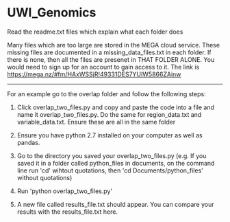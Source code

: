 # UWI_Genomics

Read the readme.txt files which explain what each folder does

Many files which are too large are stored in the MEGA cloud service. These missing files are documented in a missing_data_files.txt in each folder. If there is none, then all the files are presenet in THAT FOLDER ALONE. You would need to sign up for an account to gain access to it. The link is https://mega.nz/#fm/HAxWSSjR!49331DES7YUIW5866ZAinw

---
For an example  go to the overlap folder and follow the following steps:

1. Click overlap_two_files.py and copy and paste the code into a file and name it overlap_two_files.py. Do the same for region_data.txt and variable_data.txt. Ensure these are all in the same folder

2. Ensure you have python 2.7 installed on your computer as well as pandas.

3. Go to the directory you saved your overlap_two_files.py (e.g. If you saved it in a folder called python_files in documents, on the command line run 'cd' wihtout quotations, then 'cd Documents/python_files' without quotations)

4. Run 'python overlap_two_files.py'

5. A new file called results_file.txt should appear. You can compare your results with the results_file.txt here.
